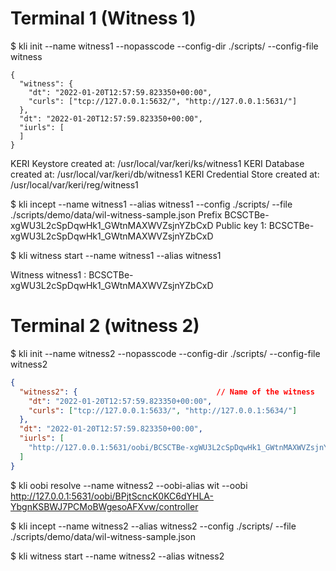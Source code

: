 # Terminal 1 (Witness 1)
$ kli init --name witness1 --nopasscode --config-dir ./scripts/ --config-file witness

```
{                                                                  
  "witness": {                                                     
    "dt": "2022-01-20T12:57:59.823350+00:00",                      
    "curls": ["tcp://127.0.0.1:5632/", "http://127.0.0.1:5631/"]   
  },                                                               
  "dt": "2022-01-20T12:57:59.823350+00:00",                        
  "iurls": [                                                       
  ]                                                                
}                                                                  
```

KERI Keystore created at: /usr/local/var/keri/ks/witness1
KERI Database created at: /usr/local/var/keri/db/witness1
KERI Credential Store created at: /usr/local/var/keri/reg/witness1


$ kli incept --name witness1 --alias witness1 --config ./scripts/ --file ./scripts/demo/data/wil-witness-sample.json
Prefix  BCSCTBe-xgWU3L2cSpDqwHk1_GWtnMAXWVZsjnYZbCxD
        Public key 1:  BCSCTBe-xgWU3L2cSpDqwHk1_GWtnMAXWVZsjnYZbCxD


$ kli witness start --name witness1 --alias witness1

Witness witness1 : BCSCTBe-xgWU3L2cSpDqwHk1_GWtnMAXWVZsjnYZbCxD



# Terminal 2 (witness 2)

$ kli init --name witness2 --nopasscode --config-dir ./scripts/ --config-file witness2

```json
{           
  "witness2": {                               // Name of the witness
    "dt": "2022-01-20T12:57:59.823350+00:00",                   
    "curls": ["tcp://127.0.0.1:5633/", "http://127.0.0.1:5634/"]
  },                                                            
  "dt": "2022-01-20T12:57:59.823350+00:00",
  "iurls": [                                                       
    "http://127.0.0.1:5631/oobi/BCSCTBe-xgWU3L2cSpDqwHk1_GWtnMAXWVZsjnYZbCxD/controller"
  ]                                                                
}
```

$ kli oobi resolve --name witness2 --oobi-alias wit --oobi http://127.0.0.1:5631/oobi/BPjtScncK0KC6dYHLA-YbgnKSBWJ7PCMoBWgesoAFXvw/controller

$ kli incept --name witness2 --alias witness2 --config ./scripts/ --file ./scripts/demo/data/wil-witness-sample.json




$ kli witness start --name witness2 --alias witness2